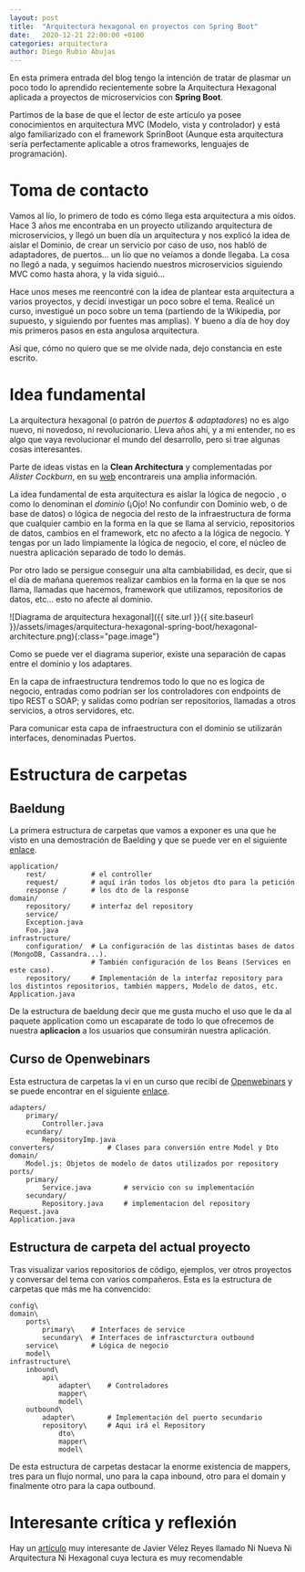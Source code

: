 ```yaml
---
layout: post
title:  "Arquitectura hexagonal en proyectos con Spring Boot"
date:   2020-12-21 22:00:00 +0100
categories: arquitectura
author: Diego Rubio Abujas
---
```


En esta primera entrada del blog tengo la intención de tratar de plasmar un poco todo lo aprendido recientemente sobre la Arquitectura Hexagonal aplicada a proyectos de microservicios con **Spring Boot**.

Partimos de la base de que el lector de este artículo ya posee conocimientos en arquitectura MVC (Modelo, vista y controlador) y está algo familiarizado con el framework SprinBoot (Aunque esta arquitectura sería perfectamente aplicable a otros frameworks, lenguajes de programación).

# Toma de contacto

Vamos al lío, lo primero de todo es cómo llega esta arquitectura a mis oídos. Hace 3 años me encontraba en un proyecto utilizando arquitectura de microservicios, y llegó un buen día un arquitectura y nos explicó la idea de aislar el Dominio, de crear un servicio por caso de uso, nos habló de adaptadores, de puertos... un lío que no veíamos a donde llegaba. La cosa no llegó a nada, y seguimos haciendo nuestros microservicios siguiendo MVC como hasta ahora, y la vida siguió...

Hace unos meses me reencontré con la idea de plantear esta arquitectura a varios proyectos, y decidí investigar un poco sobre el tema. Realicé un curso, investigué un poco sobre un tema (partiendo de la Wikipedia, por supuesto, y siguiendo por fuentes mas amplias). Y bueno a día de hoy doy mis primeros pasos en esta angulosa arquitectura.

Así que, cómo no quiero que se me olvide nada, dejo constancia en este escrito.

# Idea fundamental

La arquitectura hexagonal (o patrón de *puertos & adaptadores*) no es algo nuevo, ni novedoso, ni revolucionario. Lleva años ahí, y a mi entender, no es algo que vaya revolucionar el mundo del desarrollo, pero si trae algunas cosas interesantes.

Parte de ideas vistas en la **Clean Architectura** y complementadas por *Alister Cockburn*, en su [web](https://alistair.cockburn.us/hexagonal-architecture/) encontrareis una amplia información.

La idea fundamental de esta arquitectura es aislar la lógica de negocio , o como lo denominan el *dominio* (¡Ojo! No confundir con Dominio web, o de base de datos) o lógica de negocia del resto de la infraestructura de forma que cualquier cambio en la forma en la que se llama al servicio, repositorios de datos, cambios en el framework, etc no afecto a la lógica de negocio. Y tengas por un lado limpiamente la lógica de negocio, el core, el núcleo de nuestra aplicación separado de todo lo demás.

Por otro lado se persigue conseguir una alta cambiabilidad, es decir, que si el día de mañana queremos realizar cambios en la forma en la que se nos llama, llamadas que hacemos, framework que utilizamos, repositorios de datos, etc... esto no afecte al dominio.

![Diagrama de arquitectura hexagonal]({{ site.url }}{{ site.baseurl }}/assets/images/arquitectura-hexagonal-spring-boot/hexagonal-architecture.png){:class="page.image"}

[/]: <> (Comentario de)

Como se puede ver el diagrama superior, existe una separación de capas entre el dominio y los adaptares.

En la capa de infraestructura tendremos todo lo que no es logica de negocio, entradas como podrían ser los controladores con endpoints de tipo REST o SOAP; y salidas como podrían ser repositorios, llamadas a otros servicios, a otros servidores, etc.

Para comunicar esta capa de infraestructura con el dominio se utilizarán interfaces, denominadas Puertos.

# Estructura de carpetas

## Baeldung

La primera estructura de carpetas que vamos a exponer es una que he visto en una demostración de Baelding y que se puede ver en el siguiente [enlace](https://github.com/eugenp/tutorials/tree/master/ddd/src/main/java/com/baeldung/dddhexagonalspring).

```
application/
    rest/           # el controller
    request/        # aquí irán todos los objetos dto para la petición
    response /      # los dto de la response
domain/
    repository/     # interfaz del repository          
    service/         
    Exception.java
    Foo.java              
infrastructure/
    configuration/  # La configuración de las distintas bases de datos (MongoDB, Cassandra...). 
                    # También configuración de los Beans (Services en este caso).
    repository/     # Implementación de la interfaz repository para los distintos repositorios, también mappers, Modelo de datos, etc.
Application.java
```

De la estructura de baeldung decir que me gusta mucho el uso que le da al paquete application como un escaparate de todo lo que ofrecemos de nuestra **aplicacion** a los usuarios que consumirán nuestra aplicación.

## Curso de Openwebinars

Esta estructura de carpetas la vi en un curso que recibí de [Openwebinars](https://openwebinars.net/cursos/arquitectura-hexagonal/) y se puede encontrar en el siguiente [enlace](https://github.com/OpenWebinarsNet/curso-arquitectura-hexagonal).

```
adapters/
    primary/
        Controller.java
    ecundary/
        RepositoryImp.java
converters/             # Clases para conversión entre Model y Dto
domain/
    Model.js: Objetos de modelo de datos utilizados por repository
ports/
    primary/
        Service.java        # servicio con su implementación
    secundary/
        Repository.java     # implementacion del repository
Request.java
Application.java
```

## Estructura de carpeta del actual proyecto

Tras visualizar varios repositorios de código, ejemplos, ver otros proyectos y conversar del tema con varios compañeros. Esta es la estructura de carpetas que más me ha convencido:

```
config\
domain\
    ports\
        primary\    # Interfaces de service
        secundary\  # Interfaces de infrascturctura outbound
    service\        # Lógica de negocio
    model\        
infrastructure\
    inbound\
        api\
            adapter\    # Controladores
            mapper\
            model\
    outbound\
        adapter\        # Implementación del puerto secundario
        repository\     # Aqui irá el Repository
            dto\
            mapper\     
            model\
```

De esta estructura de carpetas destacar la enorme existencia de mappers, tres para un flujo normal, uno para la capa inbound, otro para el domain y finalmente otro para la capa outbound.

# Interesante crítica y reflexión

Hay un [artículo](https://javiervelezreyes.com/ni-nueva-ni-arquitectura-ni-hexagonal/) muy interesante de Javier Vélez Reyes llamado Ni Nueva Ni Arquitectura Ni Hexagonal cuya lectura es muy recomendable
